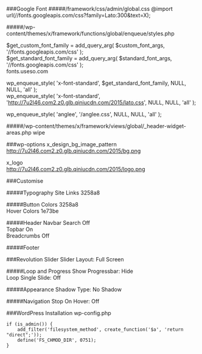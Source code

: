 ###Google Font
#####/framework/css/admin/global.css
@import url(//fonts.googleapis.com/css?family=Lato:300&text=X);

#####/wp-content/themes/x/framework/functions/global/enqueue/styles.php

$get_custom_font_family   = add_query_arg( $custom_font_args,   '//fonts.googleapis.com/css' );  
$get_standard_font_family = add_query_arg( $standard_font_args, '//fonts.googleapis.com/css' );  
fonts.useso.com

wp_enqueue_style( 'x-font-standard', $get_standard_font_family, NULL, NULL, 'all' );  
wp_enqueue_style( 'x-font-standard', 'http://7u2l46.com2.z0.glb.qiniucdn.com/2015/lato.css', NULL, NULL, 'all' );

wp_enqueue_style( 'anglee', '/anglee.css', NULL, NULL, 'all' );

#####/wp-content/themes/x/framework/views/global/_header-widget-areas.php
wipe

###wp-options
x_design_bg_image_pattern  
http://7u2l46.com2.z0.glb.qiniucdn.com/2015/bg.png

x_logo  
http://7u2l46.com2.z0.glb.qiniucdn.com/2015/logo.png

###Customise

#####Typography
Site Links		3258a8

#####Button
Colors			3258a8  
Hover Colors	1e73be

#####Header
Navbar Search	Off  
Topbar			On  
Breadcrumbs		Off

#####Footer

###Revolution Slider
Slider Layout: Full Screen

#####Loop and Progress
Show Progressbar: Hide  
Loop Single Slide: Off

#####Appearance
Shadow Type: No Shadow

#####Navigation
Stop On Hover: Off

###WordPress Installation
wp-config.php

	if (is_admin()) {
		add_filter('filesystem_method', create_function('$a', 'return "direct";'));
		define('FS_CHMOD_DIR', 0751);
	}
